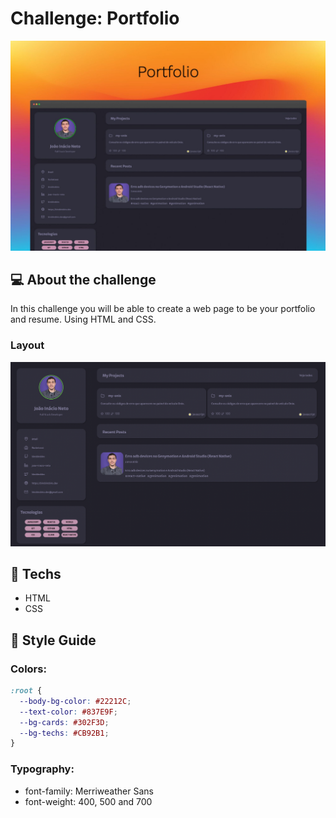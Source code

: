 # Challenge: Portfolio

<div align="center">
	<img src="../../repository-assets/challenges/portfolio/banner.jpeg">
</div>

## :computer: About the challenge

In this challenge you will be able to create a web page to be your portfolio and resume. Using HTML and CSS.

### Layout

<div align="center">
	<img src="../../repository-assets/challenges/portfolio/layout.png">
</div>

## :rocket: Techs

- HTML
- CSS

## :art: Style Guide

### Colors:
```css
:root {
  --body-bg-color: #22212C;
  --text-color: #837E9F;
  --bg-cards: #302F3D;
  --bg-techs: #CB92B1;
}
```

### Typography:

- font-family: Merriweather Sans 
- font-weight: 400, 500 and 700